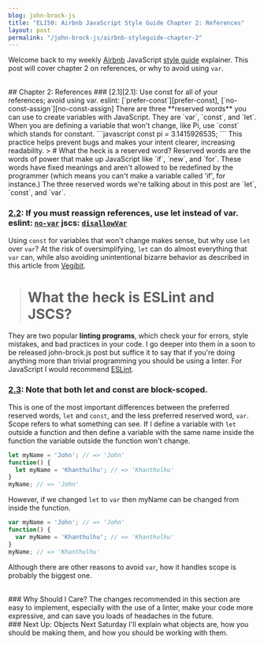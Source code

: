 ```yaml
---
blog: john-brock-js
title: "ELI50: Airbnb JavaScript Style Guide Chapter 2: References"
layout: post
permalink: "/john-brock-js/airbnb-styleguide-chapter-2"
---
```


Welcome back to my weekly [Airbnb][airbnb] JavaScript [style guide][style guide] explainer. This post will cover chapter 2 on references, or why to avoid using `var`.

<br>
## Chapter 2: References
### [2.1][2.1]: Use const for all of your references; avoid using var. eslint: [`prefer-const`][prefer-const], [`no-const-assign`][no-const-assign]
There are three **reserved words** you can use to create variables with JavaScript. They are `var`, `const`, and `let`. When you are defining a variable that won't change, like Pi, use `const` which stands for constant.
```javascript
const pi = 3.1415926535;
```
This practice helps prevent bugs and makes your intent clearer, increasing readability.
> # What the heck is a reserved word?
Reserved words are the words of power that make up JavaScript like `if`, `new`, and `for`. These words have fixed meanings and aren't allowed to be redefined by the programmer (which means you can't make a variable called 'if', for instance.) The three reserved words we're talking about in this post are `let`, `const`, and `var`.

### [2.2][2.2]: If you must reassign references, use let instead of var. eslint: [`no-var`][no-var] jscs: [`disallowVar`][disallowVar]
Using `const` for variables that won't change makes sense, but why use `let` over `var`? At the risk of oversimplifying, `let` can do almost everything that `var` can, while also avoiding unintentional bizarre behavior as described in this article from [Vegibit][let vs var vs const vegibit].

> # What the heck is ESLint and JSCS?
They are two popular **linting programs**, which check your for errors, style mistakes, and bad practices in your code. I go deeper into them in a soon to be released john-brock.js post but suffice it to say that if you're doing anything more than trivial programming you should be using a linter. For JavaScript I would recommend [ESLint][eslint].

### [2.3][2.3]: Note that both let and const are block-scoped.

This is one of the most important differences between the preferred reserved words, `let` and `const`, and the less preferred reserved word, `var`. Scope refers to what something can see. If I define a variable with `let` outside a function and then define a variable with the same name inside the function the variable outside the function won't change.
```javascript
let myName = 'John'; // => 'John'
function() {
  let myName = 'Khanthulhu'; // => 'Khanthulhu'
}
myName; // => 'John'
```
However, if we changed `let` to `var` then myName can be changed from inside the function.
```javascript
var myName = 'John'; // => 'John'
function() {
  var myName = 'Khanthulhu'; // => 'Khanthulhu'
}
myName; // => 'Khanthulhu'
```
Although there are other reasons to avoid `var`, how it handles scope is probably the biggest one.

<br>
### Why Should I Care?
The changes recommended in this section are easy to implement, especially with the use of a linter, make your code more expressive, and can save you loads of headaches in the future.

<br>
### Next Up: Objects
Next Saturday I'll explain what objects are, how you should be making them, and how you should be working with them.


[style guide]: https://github.com/airbnb/javascript#types--primitives
[airbnb]: https://www.airbnb.com/
[2.1]: htps://github.com/airbnb/javascript#references--prefer-const
[2.2]: htps://github.com/airbnb/javascript#references--disallow-var
[2.3]: htps://github.com/airbnb/javascript#references--block-scope
[prefer-const]: http://eslint.org/docs/rules/prefer-const.html
[no-const-assign]: http://eslint.org/docs/rules/no-const-assign.html
[no-var]: http://eslint.org/docs/rules/no-var.html
[disallowVar]: http://jscs.info/rule/disallowVar
[let vs var vs const vegibit]: http://vegibit.com/es6-let-vs-var-vs-const/
[eslint]: http://eslint.org/